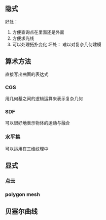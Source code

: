 ## 隐式
好处：
1. 方便查询点在里面还是外面
2. 方便求光线
3. 可以处理拓扑变化
坏处：
难以对复杂几何建模
## 算术方法

直接写出曲面的表达式
### CGS
用几何基之间的逻辑运算来表示复杂几何
### SDF

可以很好地表示物体的运动与融合
### 水平集
可以运用在三维纹理中



## 显式

### 点云

### polygon mesh

## 贝塞尔曲线